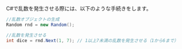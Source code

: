 C#で乱数を発生させる際には、以下のような手続きをします。

```C#
//乱数オブジェクトの生成
Random rnd = new Random();

//乱数を発生させる
int dice = rnd.Next(1, 7); // 1以上7未満の乱数を発生させる（1から6まで）
```